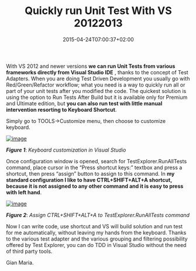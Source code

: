 ﻿---
title: "Quickly run Unit Test With VS 20122013"
description: ""
date: 2015-04-24T07:00:37+02:00
draft: false
tags: [Testing,Visual Studio]
categories: [Testing]
---
With VS 2012 and newer versions  **we can run Unit Tests from various frameworks directly from Visual Studio IDE** , thanks to the concept of Test Adapters. When you are doing Test Driven Development you usually go with Red/Green/Refactor workflow; what you need is a way to quickly run all or part of your unit tests after you modified the code. The quickest solution is using the option to Run Tests After Build but it is available only for Premium and Ultimate edition, but  **you can also run test with little manual intervention resorting to Keyboard Shortcut**.

Simply go to TOOLS-&gt;Customize menu, then choose to customize keyboard.

[![image](http://www.codewrecks.com/blog/wp-content/uploads/2015/04/image_thumb4.png "image")](http://www.codewrecks.com/blog/wp-content/uploads/2015/04/image4.png)

 ***Figure 1***: *Keyboard customization in Visual Studio*

Once configuration window is opened, search for TestExplorer.RunAllTests command, place cursor in the “Press shortcut keys:” textbox and press a shortcut, then press “assign” button to assign to this command. In  **my standard configuration I like to have CTRL+SHIFT+ALT+A shortcut, because it is not assigned to any other command and it is easy to press with left hand**.

[![image](http://www.codewrecks.com/blog/wp-content/uploads/2015/04/image_thumb5.png "image")](http://www.codewrecks.com/blog/wp-content/uploads/2015/04/image5.png)

 ***Figure 2***: *Assign CTRL+SHIFT+ALT+A to TestExplorer.RunAllTests command*

Now I can write code, use shortcut and VS will build solution and run test for me automatically, without leaving my hands from the keyboard. Thanks to the various test adapter and the various grouping and filtering possibility offered by Test Explorer, you can do TDD in Visual Studio without the need of third party tools.

Gian Maria.
